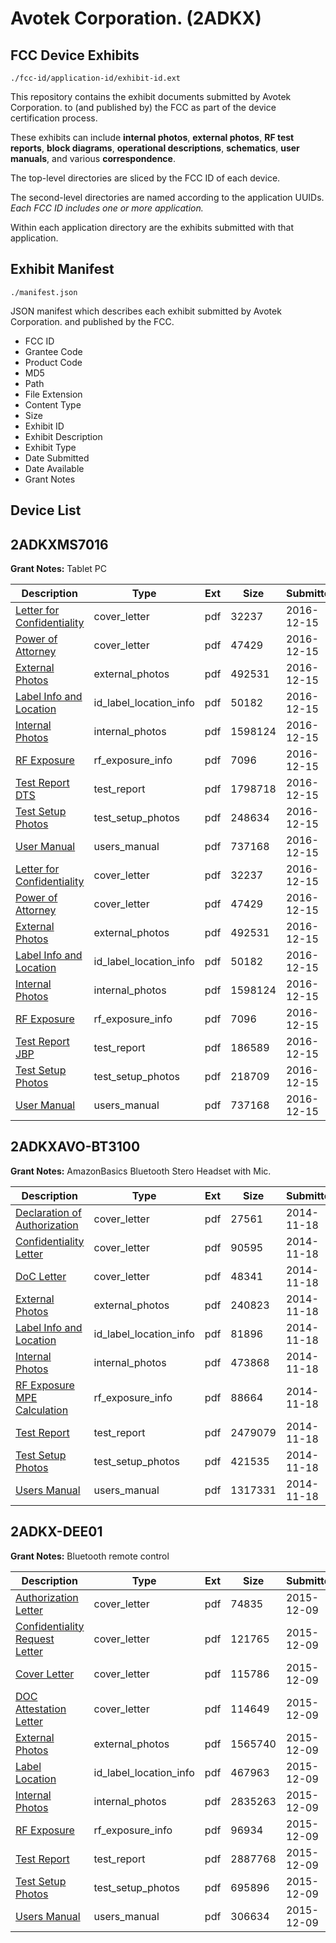 # Avotek Corporation. (2ADKX)
## FCC Device Exhibits

```
./fcc-id/application-id/exhibit-id.ext
```

This repository contains the exhibit documents submitted by Avotek Corporation. to (and published by) the FCC as part of the device certification process.

These exhibits can include **internal photos**, **external photos**, **RF test reports**, **block diagrams**, **operational descriptions**, **schematics**, **user manuals**, and various **correspondence**.

The top-level directories are sliced by the FCC ID of each device.

The second-level directories are named according to the application UUIDs. *Each FCC ID includes one or more application.*

Within each application directory are the exhibits submitted with that application. 

## Exhibit Manifest

```
./manifest.json
```

JSON manifest which describes each exhibit submitted by Avotek Corporation. and published by the FCC.

- FCC ID
- Grantee Code
- Product Code
- MD5
- Path
- File Extension
- Content Type
- Size
- Exhibit ID
- Exhibit Description
- Exhibit Type
- Date Submitted
- Date Available
- Grant Notes

## Device List
## 2ADKXMS7016
**Grant Notes:** Tablet PC

| Description | Type | Ext | Size | Submitted | Available |
| ----------- | ---- | --- | ---- | --------- | --------- |
| [Letter for Confidentiality](2ADKXMS7016/8c87f892d634c08d5a7d40faa0fda72b/3229668.pdf) | cover_letter | pdf | 32237 | 2016-12-15 | 2016-12-15 |
| [Power of Attorney](2ADKXMS7016/8c87f892d634c08d5a7d40faa0fda72b/3229669.pdf) | cover_letter | pdf | 47429 | 2016-12-15 | 2016-12-15 |
| [External Photos](2ADKXMS7016/8c87f892d634c08d5a7d40faa0fda72b/3229665.pdf) | external_photos | pdf | 492531 | 2016-12-15 | 2016-12-15 |
| [Label Info and Location](2ADKXMS7016/8c87f892d634c08d5a7d40faa0fda72b/3229667.pdf) | id_label_location_info | pdf | 50182 | 2016-12-15 | 2016-12-15 |
| [Internal Photos](2ADKXMS7016/8c87f892d634c08d5a7d40faa0fda72b/3229666.pdf) | internal_photos | pdf | 1598124 | 2016-12-15 | 2016-12-15 |
| [RF Exposure](2ADKXMS7016/8c87f892d634c08d5a7d40faa0fda72b/3229670.pdf) | rf_exposure_info | pdf | 7096 | 2016-12-15 | 2016-12-15 |
| [Test Report DTS](2ADKXMS7016/8c87f892d634c08d5a7d40faa0fda72b/3229671.pdf) | test_report | pdf | 1798718 | 2016-12-15 | 2016-12-15 |
| [Test Setup Photos](2ADKXMS7016/8c87f892d634c08d5a7d40faa0fda72b/3229673.pdf) | test_setup_photos | pdf | 248634 | 2016-12-15 | 2016-12-15 |
| [User Manual](2ADKXMS7016/8c87f892d634c08d5a7d40faa0fda72b/3061884.pdf) | users_manual | pdf | 737168 | 2016-12-15 | 2016-12-15 |
| [Letter for Confidentiality](2ADKXMS7016/44ff2f1b5b7d37e22777c541489501a8/3229668.pdf) | cover_letter | pdf | 32237 | 2016-12-15 | 2016-12-15 |
| [Power of Attorney](2ADKXMS7016/44ff2f1b5b7d37e22777c541489501a8/3229669.pdf) | cover_letter | pdf | 47429 | 2016-12-15 | 2016-12-15 |
| [External Photos](2ADKXMS7016/44ff2f1b5b7d37e22777c541489501a8/3229665.pdf) | external_photos | pdf | 492531 | 2016-12-15 | 2016-12-15 |
| [Label Info and Location](2ADKXMS7016/44ff2f1b5b7d37e22777c541489501a8/3229667.pdf) | id_label_location_info | pdf | 50182 | 2016-12-15 | 2016-12-15 |
| [Internal Photos](2ADKXMS7016/44ff2f1b5b7d37e22777c541489501a8/3229666.pdf) | internal_photos | pdf | 1598124 | 2016-12-15 | 2016-12-15 |
| [RF Exposure](2ADKXMS7016/44ff2f1b5b7d37e22777c541489501a8/3229670.pdf) | rf_exposure_info | pdf | 7096 | 2016-12-15 | 2016-12-15 |
| [Test Report JBP](2ADKXMS7016/44ff2f1b5b7d37e22777c541489501a8/3229683.pdf) | test_report | pdf | 186589 | 2016-12-15 | 2016-12-15 |
| [Test Setup Photos](2ADKXMS7016/44ff2f1b5b7d37e22777c541489501a8/3229684.pdf) | test_setup_photos | pdf | 218709 | 2016-12-15 | 2016-12-15 |
| [User Manual](2ADKXMS7016/44ff2f1b5b7d37e22777c541489501a8/3061884.pdf) | users_manual | pdf | 737168 | 2016-12-15 | 2016-12-15 |
## 2ADKXAVO-BT3100
**Grant Notes:** AmazonBasics Bluetooth Stero Headset with Mic.

| Description | Type | Ext | Size | Submitted | Available |
| ----------- | ---- | --- | ---- | --------- | --------- |
| [Declaration of Authorization](2ADKXAVO-BT3100/e5854e239380f12b809f46d581abaa8d/2447518.pdf) | cover_letter | pdf | 27561 | 2014-11-18 | 2014-11-18 |
| [Confidentiality Letter](2ADKXAVO-BT3100/e5854e239380f12b809f46d581abaa8d/2447519.pdf) | cover_letter | pdf | 90595 | 2014-11-18 | 2014-11-18 |
| [DoC Letter](2ADKXAVO-BT3100/e5854e239380f12b809f46d581abaa8d/2447520.pdf) | cover_letter | pdf | 48341 | 2014-11-18 | 2014-11-18 |
| [External Photos](2ADKXAVO-BT3100/e5854e239380f12b809f46d581abaa8d/2447514.pdf) | external_photos | pdf | 240823 | 2014-11-18 | 2015-05-17 |
| [Label Info and Location](2ADKXAVO-BT3100/e5854e239380f12b809f46d581abaa8d/2447521.pdf) | id_label_location_info | pdf | 81896 | 2014-11-18 | 2014-11-18 |
| [Internal Photos](2ADKXAVO-BT3100/e5854e239380f12b809f46d581abaa8d/2447515.pdf) | internal_photos | pdf | 473868 | 2014-11-18 | 2015-05-17 |
| [RF Exposure MPE Calculation](2ADKXAVO-BT3100/e5854e239380f12b809f46d581abaa8d/2447522.pdf) | rf_exposure_info | pdf | 88664 | 2014-11-18 | 2014-11-18 |
| [Test Report](2ADKXAVO-BT3100/e5854e239380f12b809f46d581abaa8d/2447523.pdf) | test_report | pdf | 2479079 | 2014-11-18 | 2014-11-18 |
| [Test Setup Photos](2ADKXAVO-BT3100/e5854e239380f12b809f46d581abaa8d/2447517.pdf) | test_setup_photos | pdf | 421535 | 2014-11-18 | 2015-05-17 |
| [Users Manual](2ADKXAVO-BT3100/e5854e239380f12b809f46d581abaa8d/2447516.pdf) | users_manual | pdf | 1317331 | 2014-11-18 | 2015-05-17 |
## 2ADKX-DEE01
**Grant Notes:** Bluetooth remote control

| Description | Type | Ext | Size | Submitted | Available |
| ----------- | ---- | --- | ---- | --------- | --------- |
| [Authorization Letter](2ADKX-DEE01/bc5da1e8731923a4975d4ff631d52777/2836716.pdf) | cover_letter | pdf | 74835 | 2015-12-09 | 2015-12-09 |
| [Confidentiality Request Letter](2ADKX-DEE01/bc5da1e8731923a4975d4ff631d52777/2836717.pdf) | cover_letter | pdf | 121765 | 2015-12-09 | 2015-12-09 |
| [Cover Letter](2ADKX-DEE01/bc5da1e8731923a4975d4ff631d52777/2836718.pdf) | cover_letter | pdf | 115786 | 2015-12-09 | 2015-12-09 |
| [DOC Attestation Letter](2ADKX-DEE01/bc5da1e8731923a4975d4ff631d52777/2836719.pdf) | cover_letter | pdf | 114649 | 2015-12-09 | 2015-12-09 |
| [External Photos](2ADKX-DEE01/bc5da1e8731923a4975d4ff631d52777/2836712.pdf) | external_photos | pdf | 1565740 | 2015-12-09 | 2016-06-06 |
| [Label Location](2ADKX-DEE01/bc5da1e8731923a4975d4ff631d52777/2836720.pdf) | id_label_location_info | pdf | 467963 | 2015-12-09 | 2015-12-09 |
| [Internal Photos](2ADKX-DEE01/bc5da1e8731923a4975d4ff631d52777/2836713.pdf) | internal_photos | pdf | 2835263 | 2015-12-09 | 2016-06-06 |
| [RF Exposure](2ADKX-DEE01/bc5da1e8731923a4975d4ff631d52777/2836721.pdf) | rf_exposure_info | pdf | 96934 | 2015-12-09 | 2015-12-09 |
| [Test Report](2ADKX-DEE01/bc5da1e8731923a4975d4ff631d52777/2836722.pdf) | test_report | pdf | 2887768 | 2015-12-09 | 2015-12-09 |
| [Test Setup Photos](2ADKX-DEE01/bc5da1e8731923a4975d4ff631d52777/2836715.pdf) | test_setup_photos | pdf | 695896 | 2015-12-09 | 2016-06-06 |
| [Users Manual](2ADKX-DEE01/bc5da1e8731923a4975d4ff631d52777/2836714.pdf) | users_manual | pdf | 306634 | 2015-12-09 | 2016-06-06 |
